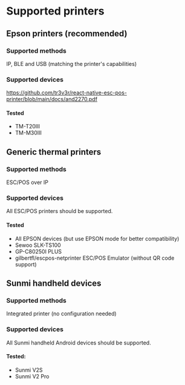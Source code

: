 # Supported printers

## Epson printers (recommended)

### Supported methods

IP, BLE and USB (matching the printer's capabilities)

### Supported devices

<https://github.com/tr3v3r/react-native-esc-pos-printer/blob/main/docs/and2270.pdf>

#### Tested

- TM-T20III
- TM-M30III

## Generic thermal printers

### Supported methods

ESC/POS over IP

### Supported devices

All ESC/POS printers should be supported.

#### Tested

- All EPSON devices (but use EPSON mode for better compatibility)
- Sewoo SLK-TS100
- GP-C80250I PLUS
- gilbertfl/escpos-netprinter ESC/POS Emulator (without QR code support)

## Sunmi handheld devices

### Supported methods

Integrated printer (no configuration needed)

### Supported devices

All Sunmi handheld Android devices should be supported.

#### Tested:

- Sunmi V2S
- Sunmi V2 Pro
